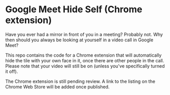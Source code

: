 # Google Meet Hide Self (Chrome extension)

Have you ever had a mirror in front of you in a meeting? Probably not. Why then should you always be looking at yourself in a video call in Google Meet?

This repo contains the code for a Chrome extension that will automatically hide the tile with your own face in it, once there are other people in the call. Please note that your video will still be on (unless you've specifically turned it off).

The Chrome extension is still pending review. A link to the listing on the Chrome Web Store will be added once published.
